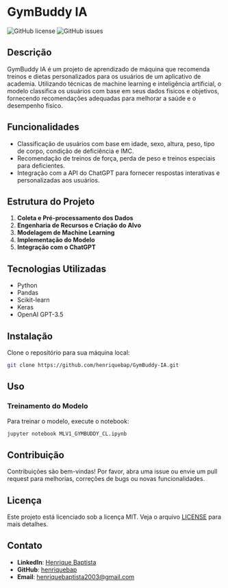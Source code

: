 # GymBuddy IA

![GitHub license](https://img.shields.io/badge/license-MIT-blue.svg)
![GitHub issues](https://img.shields.io/github/issues/henriquebap/GymBuddy-IA)

## Descrição

GymBuddy IA é um projeto de aprendizado de máquina que recomenda treinos e dietas personalizados para os usuários de um aplicativo de academia. Utilizando técnicas de machine learning e inteligência artificial, o modelo classifica os usuários com base em seus dados físicos e objetivos, fornecendo recomendações adequadas para melhorar a saúde e o desempenho físico.

## Funcionalidades

- Classificação de usuários com base em idade, sexo, altura, peso, tipo de corpo, condição de deficiência e IMC.
- Recomendação de treinos de força, perda de peso e treinos especiais para deficientes.
- Integração com a API do ChatGPT para fornecer respostas interativas e personalizadas aos usuários.

## Estrutura do Projeto

1. **Coleta e Pré-processamento dos Dados**
2. **Engenharia de Recursos e Criação do Alvo**
3. **Modelagem de Machine Learning**
4. **Implementação do Modelo**
5. **Integração com o ChatGPT**

## Tecnologias Utilizadas

- Python
- Pandas
- Scikit-learn
- Keras
- OpenAI GPT-3.5

## Instalação

Clone o repositório para sua máquina local:

```bash
git clone https://github.com/henriquebap/GymBuddy-IA.git
```

## Uso

### Treinamento do Modelo

Para treinar o modelo, execute o notebook:

```bash
jupyter notebook MLV1_GYMBUDDY_CL.ipynb
```

## Contribuição

Contribuições são bem-vindas! Por favor, abra uma issue ou envie um pull request para melhorias, correções de bugs ou novas funcionalidades.

## Licença

Este projeto está licenciado sob a licença MIT. Veja o arquivo [LICENSE](https://github.com/henriquebap/GymBuddy-IA/blob/main/LICENSE) para mais detalhes.

## Contato

- **LinkedIn**: [Henrique Baptista](https://www.linkedin.com/in/henrique-baptista777/)
- **GitHub**: [henriquebap](https://github.com/henriquebap)
- **Email**: henriquebaptista2003@gmail.com
